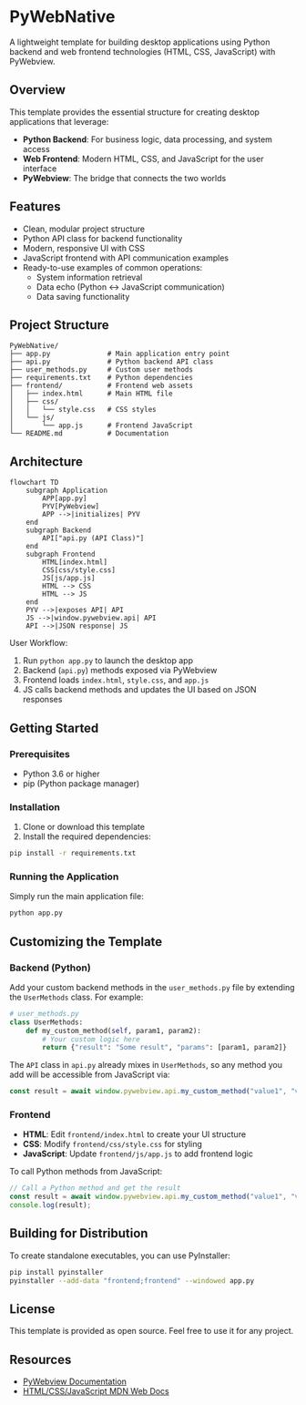 # PyWebNative

A lightweight template for building desktop applications using Python backend and web frontend technologies (HTML, CSS, JavaScript) with PyWebview.

## Overview

This template provides the essential structure for creating desktop applications that leverage:

- **Python Backend**: For business logic, data processing, and system access
- **Web Frontend**: Modern HTML, CSS, and JavaScript for the user interface
- **PyWebview**: The bridge that connects the two worlds

## Features

- Clean, modular project structure
- Python API class for backend functionality
- Modern, responsive UI with CSS
- JavaScript frontend with API communication examples
- Ready-to-use examples of common operations:
  - System information retrieval
  - Data echo (Python ↔ JavaScript communication)
  - Data saving functionality

## Project Structure

```
PyWebNative/
├── app.py              # Main application entry point
├── api.py              # Python backend API class
├── user_methods.py     # Custom user methods
├── requirements.txt    # Python dependencies
├── frontend/           # Frontend web assets
│   ├── index.html      # Main HTML file
│   ├── css/
│   │   └── style.css   # CSS styles
│   └── js/
│       └── app.js      # Frontend JavaScript
└── README.md           # Documentation
```

## Architecture

```mermaid
flowchart TD
    subgraph Application
        APP[app.py]
        PYV[PyWebview]
        APP -->|initializes| PYV
    end
    subgraph Backend
        API["api.py (API Class)"]
    end
    subgraph Frontend
        HTML[index.html]
        CSS[css/style.css]
        JS[js/app.js]
        HTML --> CSS
        HTML --> JS
    end
    PYV -->|exposes API| API
    JS -->|window.pywebview.api| API
    API -->|JSON response| JS
```

User Workflow:
1. Run `python app.py` to launch the desktop app
2. Backend (`api.py`) methods exposed via PyWebview
3. Frontend loads `index.html`, `style.css`, and `app.js`
4. JS calls backend methods and updates the UI based on JSON responses

## Getting Started

### Prerequisites

- Python 3.6 or higher
- pip (Python package manager)

### Installation

1. Clone or download this template
2. Install the required dependencies:

```bash
pip install -r requirements.txt
```

### Running the Application

Simply run the main application file:

```bash
python app.py
```

## Customizing the Template

### Backend (Python)

Add your custom backend methods in the `user_methods.py` file by extending the `UserMethods` class. For example:

```python
# user_methods.py
class UserMethods:
    def my_custom_method(self, param1, param2):
        # Your custom logic here
        return {"result": "Some result", "params": [param1, param2]}
```

The `API` class in `api.py` already mixes in `UserMethods`, so any method you add will be accessible from JavaScript via:

```javascript
const result = await window.pywebview.api.my_custom_method("value1", "value2");
```

### Frontend

- **HTML**: Edit `frontend/index.html` to create your UI structure
- **CSS**: Modify `frontend/css/style.css` for styling
- **JavaScript**: Update `frontend/js/app.js` to add frontend logic

To call Python methods from JavaScript:

```javascript
// Call a Python method and get the result
const result = await window.pywebview.api.my_custom_method("value1", "value2");
console.log(result);
```

## Building for Distribution

To create standalone executables, you can use PyInstaller:

```bash
pip install pyinstaller
pyinstaller --add-data "frontend;frontend" --windowed app.py
```

## License

This template is provided as open source. Feel free to use it for any project.

## Resources

- [PyWebview Documentation](https://pywebview.flowrl.com/guide)
- [HTML/CSS/JavaScript MDN Web Docs](https://developer.mozilla.org/)
